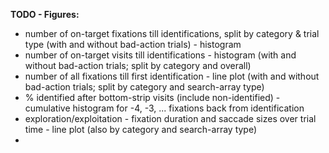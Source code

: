 **TODO - Figures:**
- number of on-target fixations till identifications, split by category & trial type (with and without bad-action trials) - histogram
- number of on-target visits till identifications - histogram (with and without bad-action trials; split by category and overall)
- number of all fixations till first identification - line plot (with and without bad-action trials; split by category and search-array type)
- % identified after bottom-strip visits (include non-identified) - cumulative histogram for -4, -3, ... fixations back from identification
- exploration/exploitation - fixation duration and saccade sizes over trial time - line plot (also by category and search-array type)
- 